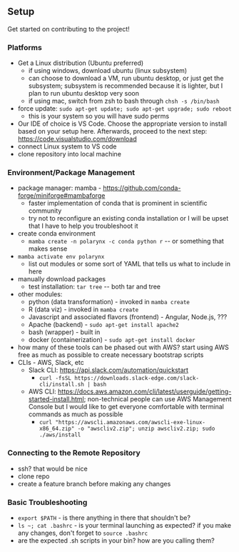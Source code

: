 ## Setup
Get started on contributing to the project!

### Platforms
- Get a Linux distribution (Ubuntu preferred)
    - if using windows, download ubuntu (linux subsystem)
    - can choose to download a VM, run ubuntu desktop, or just get the subsystem; subsystem is recommended because it is lighter, but I plan to run ubuntu desktop very soon
    - if using mac, switch from zsh to bash through `chsh -s /bin/bash`
- force update: `sudo apt-get update; sudo apt-get upgrade; sudo reboot`
    - this is your system so you will have sudo perms
- Our IDE of choice is VS Code. Choose the appropriate version to install based on your setup here. Afterwards, proceed to the next step: https://code.visualstudio.com/download
- connect Linux system to VS code
- clone repository into local machine 

### Environment/Package Management
- package manager: mamba - https://github.com/conda-forge/miniforge#mambaforge
    - faster implementation of conda that is prominent in scientific community
    - try not to reconfigure an existing conda installation or I will be upset that I have to help you troubleshoot it
- create conda environment
    - `mamba create -n polarynx -c conda python r` -- or something that makes sense
- `mamba activate env polarynx`
    - list out modules or some sort of YAML that tells us what to include in here
- manually download packages
    - test installation: `tar tree` -- both tar and tree
- other modules:
    - python (data transformation) - invoked in `mamba create`
    - R (data viz) - invoked in `mamba create`
    - Javascript and associated flavors (frontend) - Angular, Node.js, ???
    - Apache (backend) - `sudo apt-get install apache2`
    - bash (wrapper) - built in
    - docker (containerization) - `sudo apt-get install docker`
- how many of these tools can be phased out with AWS? start using AWS free as much as possible to create necessary bootstrap scripts
- CLIs - AWS, Slack, etc
    - Slack CLI: https://api.slack.com/automation/quickstart
        - `curl -fsSL https://downloads.slack-edge.com/slack-cli/install.sh | bash`
    - AWS CLI: https://docs.aws.amazon.com/cli/latest/userguide/getting-started-install.html; non-technical people can use AWS Management Console but I would like to get everyone comfortable with terminal commands as much as possible
        - `curl "https://awscli.amazonaws.com/awscli-exe-linux-x86_64.zip" -o "awscliv2.zip"; unzip awscliv2.zip; sudo ./aws/install`

### Connecting to the Remote Repository
- ssh? that would be nice
- clone repo
- create a feature branch before making any changes

### Basic Troubleshooting
- `export $PATH` - is there anything in there that shouldn't be?
- `ls ~; cat .bashrc` - is your terminal launching as expected? if you make any changes, don't forget to `source .bashrc`
- are the expected .sh scripts in your bin? how are you calling them?